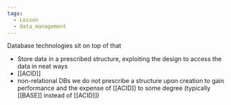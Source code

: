 ```yaml
---
tags:
  - Lesson
  - data_management
---
```

Database technologies sit on top of that
- Store data in a prescribed structure, exploiting the design to access the data in neat ways
- [[ACID]]
- non-relational DBs we do not prescribe a structure upon creation to gain performance and the expense of [[ACID]] to some degree (typically [[BASE]] instead of [[ACID]])